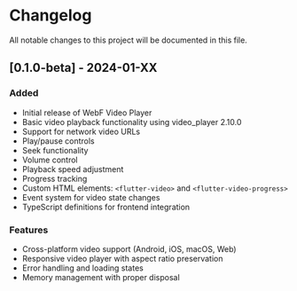 # Changelog

All notable changes to this project will be documented in this file.

## [0.1.0-beta] - 2024-01-XX

### Added
- Initial release of WebF Video Player
- Basic video playback functionality using video_player 2.10.0
- Support for network video URLs
- Play/pause controls
- Seek functionality
- Volume control
- Playback speed adjustment
- Progress tracking
- Custom HTML elements: `<flutter-video>` and `<flutter-video-progress>`
- Event system for video state changes
- TypeScript definitions for frontend integration

### Features
- Cross-platform video support (Android, iOS, macOS, Web)
- Responsive video player with aspect ratio preservation
- Error handling and loading states
- Memory management with proper disposal